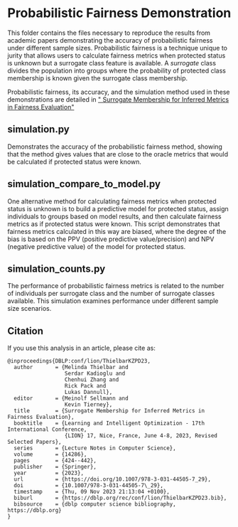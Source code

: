 # Probabilistic Fairness Demonstration
This folder contains the files necessary to reproduce the results from 
academic papers demonstrating the accuracy of probabilistic 
fairness under different sample sizes. Probabilistic fairness is a technique 
unique to jurity that allows users to calculate fairness metrics when protected status is 
unknown but a surrogate class feature is available. A <i>surrogate</i> class divides 
the population into groups where 
the probability of protected class membership is known given the surrogate class membership.

Probabilistic fairness, its accuracy, and the simulation method used in
these demonstrations are detailed in 
<a href="https://doi.org/10.1007/978-3-031-44505-7_29">"
Surrogate Membership for Inferred Metrics in Fairness Evaluation"</a>

## simulation.py
Demonstrates the accuracy of the probabilistic fairness method, 
showing that the method gives values that are close to the oracle metrics
that would be calculated if protected status were known. 

## simulation_compare_to_model.py
One alternative method for calculating fairness metrics when protected 
status is unknown is to build a predictive model for protected status, assign 
individuals to groups based on model results, and then calculate fairness 
metrics as if protected status were known. This script demonstrates that
fairness metrics calculated in this way are biased, where the degree of the 
bias is based on the PPV (positive predictive value/precision) and NPV
(negative predictive value) of the model for protected status. 

## simulation_counts.py
The performance of probabilistic fairness metrics is related to the number of 
individuals per surrogate class and the number of surrogate classes available. 
This simulation examines performance under different sample size scenarios. 

## Citation 
If you use this analysis in an article, please cite as:
```
@inproceedings{DBLP:conf/lion/ThielbarKZPD23,
  author       = {Melinda Thielbar and
                  Serdar Kadioglu and
                  Chenhui Zhang and
                  Rick Pack and
                  Lukas Dannull},
  editor       = {Meinolf Sellmann and
                  Kevin Tierney},
  title        = {Surrogate Membership for Inferred Metrics in Fairness Evaluation},
  booktitle    = {Learning and Intelligent Optimization - 17th International Conference,
                  {LION} 17, Nice, France, June 4-8, 2023, Revised Selected Papers},
  series       = {Lecture Notes in Computer Science},
  volume       = {14286},
  pages        = {424--442},
  publisher    = {Springer},
  year         = {2023},
  url          = {https://doi.org/10.1007/978-3-031-44505-7_29},
  doi          = {10.1007/978-3-031-44505-7\_29},
  timestamp    = {Thu, 09 Nov 2023 21:13:04 +0100},
  biburl       = {https://dblp.org/rec/conf/lion/ThielbarKZPD23.bib},
  bibsource    = {dblp computer science bibliography, https://dblp.org}
}
```